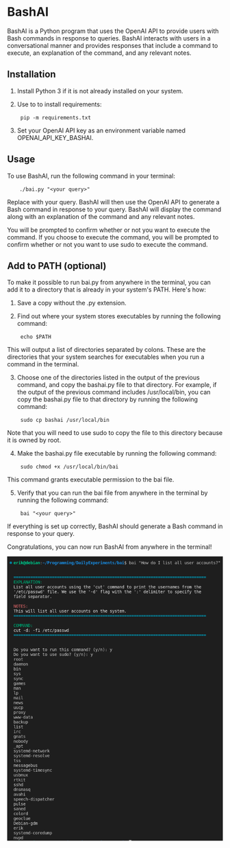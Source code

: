 # BashAI

BashAI is a Python program that uses the OpenAI API to provide users with Bash commands in response to queries. BashAI interacts with users in a conversational manner and provides responses that include a command to execute, an explanation of the command, and any relevant notes.

## Installation

1. Install Python 3 if it is not already installed on your system.
2. Use to to install requirements:

        pip -m requirements.txt

3. Set your OpenAI API key as an environment variable named OPENAI_API_KEY_BASHAI.

## Usage

To use BashAI, run the following command in your terminal:

        ./bai.py "<your query>"

Replace <your query> with your query. BashAI will then use the OpenAI API to generate a Bash command in response to your query. BashAI will display the command along with an explanation of the command and any relevant notes.

You will be prompted to confirm whether or not you want to execute the command. If you choose to execute the command, you will be prompted to confirm whether or not you want to use sudo to execute the command.

## Add to PATH (optional)

To make it possible to run bai.py from anywhere in the terminal, you can add it to a directory that is already in your system's PATH. Here's how:

1. Save a copy without the .py extension.
  
2. Find out where your system stores executables by running the following command:

        echo $PATH

This will output a list of directories separated by colons. These are the directories that your system searches for executables when you run a command in the terminal.

3. Choose one of the directories listed in the output of the previous command, and copy the bashai.py file to that directory. For example, if the output of the previous command includes /usr/local/bin, you can copy the bashai.py file to that directory by running the following command:

        sudo cp bashai /usr/local/bin

Note that you will need to use sudo to copy the file to this directory because it is owned by root.

4. Make the bashai.py file executable by running the following command:

        sudo chmod +x /usr/local/bin/bai

This command grants executable permission to the bai file.

5. Verify that you can run the bai file from anywhere in the terminal by running the following command:

        bai "<your query>"

If everything is set up correctly, BashAI should generate a Bash command in response to your query.

Congratulations, you can now run BashAI from anywhere in the terminal!


![Example](https://github.com/ESikich/DailyExperiments/blob/main/BashAI/screenshot.png?raw=true)

